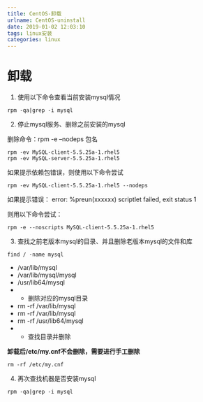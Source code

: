 ```yaml
---
title: CentOS-卸载
urlname: CentOS-uninstall
date: 2019-01-02 12:03:10
tags: linux安装
categories: linux
---
```

# 卸载
1. 使用以下命令查看当前安装mysql情况
<!--more-->
```
rpm -qa|grep -i mysql  
```

2. 停止mysql服务、删除之前安装的mysql

删除命令：rpm -e –nodeps 包名

```
rpm -ev MySQL-client-5.5.25a-1.rhel5  
rpm -ev MySQL-server-5.5.25a-1.rhel5  
```
如果提示依赖包错误，则使用以下命令尝试
```
rpm -ev MySQL-client-5.5.25a-1.rhel5 --nodeps
```
如果提示错误：
error: %preun(xxxxxx) scriptlet failed, exit status 1

则用以下命令尝试：

```
rpm -e --noscripts MySQL-client-5.5.25a-1.rhel5
```
3. 查找之前老版本mysql的目录、并且删除老版本mysql的文件和库

```
find / -name mysql  
```
- /var/lib/mysql
- /var/lib/mysql/mysql
- /usr/lib64/mysql
- - 删除对应的mysql目录
- rm -rf /var/lib/mysql
- rm -rf /var/lib/mysql
- rm -rf /usr/lib64/mysql
- - 查找目录并删除

**卸载后/etc/my.cnf不会删除，需要进行手工删除**

```
rm -rf /etc/my.cnf  
```

4. 再次查找机器是否安装mysql

```
rpm -qa|grep -i mysql
```
